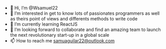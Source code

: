- 👋 Hi, I’m @Wsamuel22
- 👀 I’m interested in get to know lots of passionates programmers as well as theirs point of views and differents methods to write code
- 🌱 I’m currently learning ReactJS
- 💞️ I’m looking forward to collaborate and find an amazing team to launch the next revolutionary start-up in a global scale
- 📫 How to reach me samuaguilar22@outlook.com

<!---
Wsamuel22/Wsamuel22 is a ✨ special ✨ repository because its `README.md` (this file) appears on your GitHub profile.
You can click the Preview link to take a look at your changes.
--->
